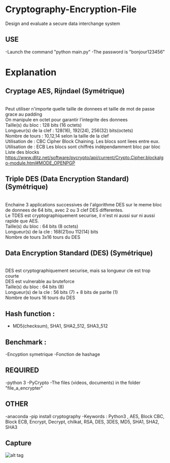 # Cryptography-Encryption-File
Design and evaluate a secure data interchange system <br/>
## USE
-Launch the command "python main.py"
-The password is "bonjour123456"

# Explanation
## Cryptage AES, Rijndael (Symétrique)
<br/> Peut utiliser n'importe quelle taille de donnees et taille de mot de passe grace au padding
<br/> On manipule en octet pour garantir l'integrite des donnees
<br/> Taille(s) du bloc       : 128 bits (16 octets)
<br/> Longueur(s) de la clef  : 128(16), 192(24), 256(32) bits(octets)
<br/> Nombre de tours         : 10,12,14 selon la taille de la clef
<br/> Utilisation de : CBC Cipher Block Chaining. Les blocs sont liees entre eux.
<br/> Utilisation de : ECB Les blocs sont chiffrés indépendamment bloc par bloc
<br/> Liste des blocks
<br/> https://www.dlitz.net/software/pycrypto/api/current/Crypto.Cipher.blockalgo-module.html#MODE_OPENPGP

## Triple DES (Data Encryption Standard) (Symétrique)
<br/>  Enchaine 3 applications successives de l'algorithme DES sur le meme bloc de donnees de 64 bits, avec 2 ou 3 clef DES differentes.
<br/>  Le TDES est cryptographiquement securise, il n'est ni aussi sur ni aussi rapide que AES.
<br/>  Taille(s) du bloc       : 64 bits (8 octets)
<br/>  Longueur(s) de la cle   : 168(21)ou 112(14) bits
<br/>  Nombre de tours 3x16 tours du DES
<br/>
## Data Encryption Standard (DES) (Symétrique)
<br/>  DES est cryptographiquement securise, mais sa longueur cle est trop courte
<br/>  DES est vulnerable au bruteforce
<br/>  Taille(s) du bloc       : 64 bits (8)
<br/>  Longueur(s) de la cle   : 56 bits (7) + 8 bits de parite (1)
<br/>  Nombre de tours 16 tours du DES

##  Hash function : 
- MD5(checksum), SHA1, SHA2_512, SHA3_512

## Benchmark :
-Encyption symetrique
-Fonction de hashage


## REQUIRED
-python 3
-PyCrypto
-The files (videos, documents) in the folder "file_a_encrypter"

## OTHER
-anaconda
-pip install cryptography
-Keywords : Python3 , AES, Block CBC, Block ECB, Encrypt, Decrypt, chilkat, RSA, DES, 3DES, MD5, SHA1, SHA2, SHA3

## Capture 
![alt tag](https://github.com/Erozbliz/Cryptography-Encryption-File/CAPTURE1.jpg?raw=true)